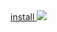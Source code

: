 <a href="itms-services://?action=download-manifest&url=https://media.githubusercontent.com/media/wofung/itms-services/main/release/manifest.plist">
  install
</a>

<img src="https://media.githubusercontent.com/media/wofung/itms-services/main/release/install.png" />
